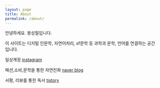 ```yaml
---
layout: page
title: About
permalink: /about/
---
```


안녕하세요. 왕성필입니다.

이 사이트는 디지털 인문학, 자연어처리, sf문학 등 과학과 문학, 언어를 연결하는 공간입니다.

일상계정 [instagram](https://www.instagram.com/lookking317)

패션,소비,문학을 통한 자연친화 [naver blog](https://blog.naver.com/wltjdtjdvlf)

서평, 리뷰를 통한 독서 [tistory](https://literature-criticonnect.tistory.com)